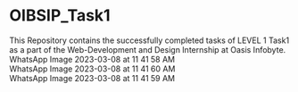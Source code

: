 # OIBSIP_Task1
This Repository contains the successfully completed tasks of LEVEL 1  Task1 as a part of the Web-Development and Design Internship at Oasis Infobyte.  
WhatsApp Image 2023-03-08 at 11 41 58 AM  
WhatsApp Image 2023-03-08 at 11 41 60 AM  
WhatsApp Image 2023-03-08 at 11 41 59 AM
